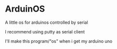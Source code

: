 # ArduinOS
A little os for arduinos controlled by serial


I recommend using putty as serial client


I'll make this program/"os" when i get my arduino uno 
